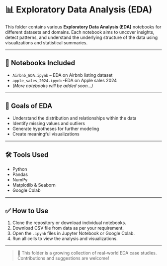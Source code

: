 # 📊 Exploratory Data Analysis (EDA)

This folder contains various **Exploratory Data Analysis (EDA)** notebooks for different datasets and domains. Each notebook aims to uncover insights, detect patterns, and understand the underlying structure of the data using visualizations and statistical summaries.

---

## 📁 Notebooks Included

- `Airbnb_EDA.ipynb` – EDA on Airbnb listing dataset
- `apple_sales_2024.ipynb` -EDA on Apple sales 2024
- *(More notebooks will be added soon...)*

---

## 📌 Goals of EDA

- Understand the distribution and relationships within the data  
- Identify missing values and outliers  
- Generate hypotheses for further modeling  
- Create meaningful visualizations  

---

## 🛠 Tools Used

- Python
- Pandas
- NumPy
- Matplotlib & Seaborn
-  Google Colab

---

## ✅ How to Use

1. Clone the repository or download individual notebooks.
2. Download CSV file from data as per your requirement.
3. Open the `.ipynb` files in Jupyter Notebook or Google Colab.
4. Run all cells to view the analysis and visualizations.

---

> 📁 This folder is a growing collection of real-world EDA case studies. Contributions and suggestions are welcome!


